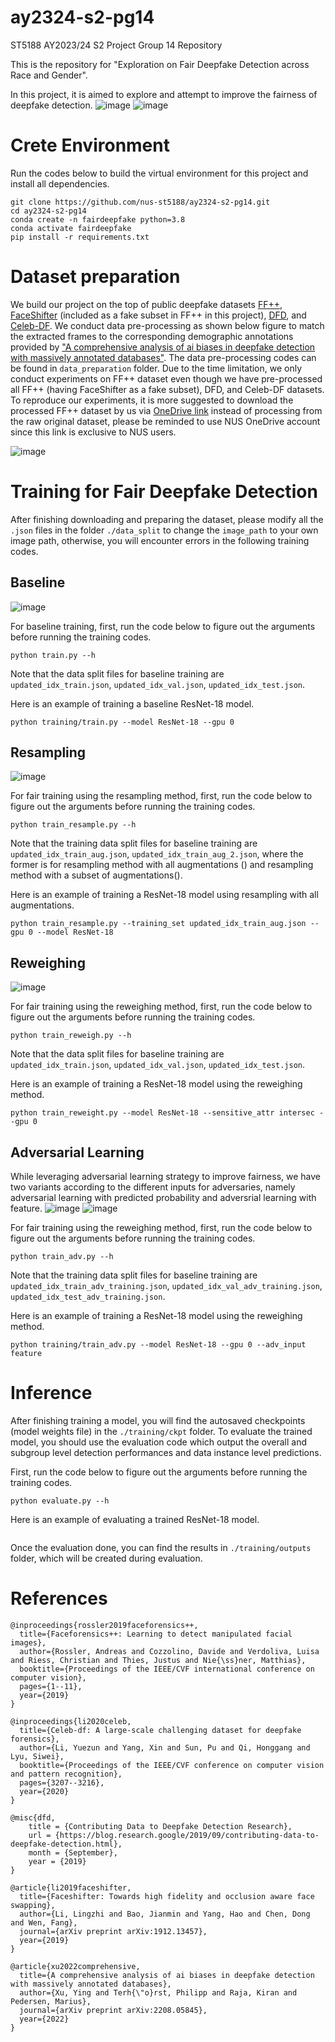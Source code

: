 # ay2324-s2-pg14
ST5188 AY2023/24 S2 Project Group 14 Repository

This is the repository for "Exploration on Fair Deepfake Detection across Race and Gender".

In this project, it is aimed to explore and attempt to improve the fairness of deepfake detection. 
![image](figures/unfairdetection.png)
![image](figures/fairdetection.png)

# Crete Environment
Run the codes below to build the virtual environment for this project and install all dependencies.

```
git clone https://github.com/nus-st5188/ay2324-s2-pg14.git
cd ay2324-s2-pg14
conda create -n fairdeepfake python=3.8
conda activate fairdeepfake
pip install -r requirements.txt
```

# Dataset preparation

We build our project on the top of public deepfake datasets [FF++](https://github.com/ondyari/FaceForensics), [FaceShifter](https://github.com/ondyari/FaceForensics) (included as a fake subset in FF++ in this project), [DFD](https://github.com/ondyari/FaceForensics), and [Celeb-DF](https://github.com/yuezunli/celeb-deepfakeforensics). We conduct data pre-processing as shown below figure to match the extracted frames to the corresponding demographic annotations provided by ["A comprehensive analysis of ai biases in deepfake detection with massively annotated databases"](https://github.com/xuyingzhongguo/DeepFakeAnnotations). The data pre-processing codes can be found in  ```data_preparation``` folder. Due to the time limitation, we only conduct experiments on FF++ dataset even though we have pre-processed all FF++ (having FaceShifter as a fake subset), DFD, and Celeb-DF datasets. To reproduce our experiments, it is more suggested to download the processed FF++ dataset by us via [OneDrive link](https://nusu-my.sharepoint.com/:u:/g/personal/e0950472_u_nus_edu/EZkYj8zJ_ShIpyr315ahuqEBl19hwYV-hZ9LgdZU3hTGfw?e=RYI6d8) instead of processing from the raw original dataset, please be reminded to use NUS OneDrive account since this link is exclusive to NUS users. 

![image](./figures/data-preprocessing-pipeline.png)

# Training for Fair Deepfake Detection
After finishing downloading and preparing the dataset, please modify all the ```.json``` files in the folder ```./data_split``` to change the ```image_path``` to your own image path, otherwise, you will encounter errors in the following training codes.

## Baseline
![image](./figures/baseline-pipeline.png)

For baseline training, first, run the code below to figure out the arguments before running the training codes.
```
python train.py --h
```
Note that the data split files for baseline training are ```updated_idx_train.json```, ```updated_idx_val.json```, ```updated_idx_test.json```.

Here is an example of training a baseline ResNet-18 model.

```
python training/train.py --model ResNet-18 --gpu 0
```

## Resampling
![image](./figures/resample-pipeline.png)

For fair training using the resampling method, first, run the code below to figure out the arguments before running the training codes.
```
python train_resample.py --h
```

Note that the training data split files for baseline training are ```updated_idx_train_aug.json```, ```updated_idx_train_aug_2.json```, where the former is for resampling method with all augmentations () and resampling method with a subset of augmentations().

Here is an example of training a ResNet-18 model using resampling with all augmentations.
```
python train_resample.py --training_set updated_idx_train_aug.json --gpu 0 --model ResNet-18
```

## Reweighing
![image](./figures/reweigh-pipeline.png)

For fair training using the reweighing method, first, run the code below to figure out the arguments before running the training codes.
```
python train_reweigh.py --h
```
Note that the data split files for baseline training are ```updated_idx_train.json```, ```updated_idx_val.json```, ```updated_idx_test.json```.

Here is an example of training a ResNet-18 model using the reweighing method.
```
python train_reweight.py --model ResNet-18 --sensitive_attr intersec --gpu 0
```

## Adversarial Learning

While leveraging adversarial learning strategy to improve fairness, we have two variants according to the different inputs for adversaries, namely adversarial learning with predicted probability and adversrial learning with feature.
![image](./figures/adv-predprob-pipeline.png)
![image](./figures/adv-feature-pipeline.png)

For fair training using the reweighing method, first, run the code below to figure out the arguments before running the training codes.
```
python train_adv.py --h
```
Note that the training data split files for baseline training are ```updated_idx_train_adv_training.json```, ```updated_idx_val_adv_training.json```, ```updated_idx_test_adv_training.json```.

Here is an example of training a ResNet-18 model using the reweighing method.
```
python training/train_adv.py --model ResNet-18 --gpu 0 --adv_input feature
```
# Inference
After finishing training a model, you will find the autosaved checkpoints (model weights file) in the    ```./training/ckpt``` folder. To evaluate the trained model, you should use the evaluation code which output the overall and subgroup level detection performances and data instance level predictions.

First, run the code below to figure out the arguments before running the training codes.
```
python evaluate.py --h
```

Here is an example of evaluating a trained ResNet-18 model.

```

```

Once the evaluation done, you can find the results in ```./training/outputs``` folder, which will be created during evaluation.

# References
```
@inproceedings{rossler2019faceforensics++,
  title={Faceforensics++: Learning to detect manipulated facial images},
  author={Rossler, Andreas and Cozzolino, Davide and Verdoliva, Luisa and Riess, Christian and Thies, Justus and Nie{\ss}ner, Matthias},
  booktitle={Proceedings of the IEEE/CVF international conference on computer vision},
  pages={1--11},
  year={2019}
}

@inproceedings{li2020celeb,
  title={Celeb-df: A large-scale challenging dataset for deepfake forensics},
  author={Li, Yuezun and Yang, Xin and Sun, Pu and Qi, Honggang and Lyu, Siwei},
  booktitle={Proceedings of the IEEE/CVF conference on computer vision and pattern recognition},
  pages={3207--3216},
  year={2020}
}

@misc{dfd,
    title = {Contributing Data to Deepfake Detection Research},
    url = {https://blog.research.google/2019/09/contributing-data-to-deepfake-detection.html},
    month = {September},
    year = {2019}
}

@article{li2019faceshifter,
  title={Faceshifter: Towards high fidelity and occlusion aware face swapping},
  author={Li, Lingzhi and Bao, Jianmin and Yang, Hao and Chen, Dong and Wen, Fang},
  journal={arXiv preprint arXiv:1912.13457},
  year={2019}
}

@article{xu2022comprehensive,
  title={A comprehensive analysis of ai biases in deepfake detection with massively annotated databases},
  author={Xu, Ying and Terh{\"o}rst, Philipp and Raja, Kiran and Pedersen, Marius},
  journal={arXiv preprint arXiv:2208.05845},
  year={2022}
}
```

